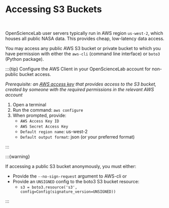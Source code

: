 # Accessing S3 Buckets
<br>

OpenScienceLab user servers typically run in AWS region `us-west-2`, which houses all public NASA data. This provides cheap, low-latency data access. 

You may access any public AWS S3 bucket or private bucket to which you have permission with either the `aws-cli` (command line interface) or `boto3` (Python package).

:::{tip} Configure the AWS Client in your OpenScienceLab account for non-public bucket access.

*Prerequisite: an [AWS access key](https://docs.aws.amazon.com/IAM/latest/UserGuide/id_credentials_access-keys.html) that provides access to the S3 bucket, created by someone with the required permissions in the relevant AWS account*

1. Open a terminal
2. Run the command: `aws configure`
3. When prompted, provide:
    - `AWS Access Key ID`
    - `AWS Secret Access Key`
    - `Default region name`: us-west-2
    - `Default output format`: json (or your preferred format) 

  
:::

:::{warning} 

If accessing a public S3 bucket anonymously, you must either:
- Provide the `--no-sign-request` argument to AWS-cli
or
- Provide an `UNSIGNED` config to the boto3 S3 bucket resource:
    - `s3 = boto3.resource('s3', config=Config(signature_version=UNSIGNED))`
 
:::
